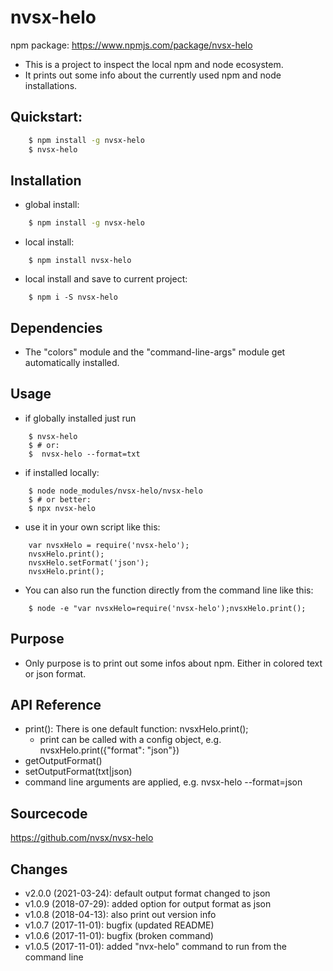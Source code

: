 # nvsx-helo

npm package: https://www.npmjs.com/package/nvsx-helo

* This is a project to inspect the local npm and node ecosystem. 
* It prints out some info about the currently used npm and node installations. 

## Quickstart:
```sh
    $ npm install -g nvsx-helo
    $ nvsx-helo
```

## Installation
* global install: 
```sh
    $ npm install -g nvsx-helo
```
* local install: 
```
    $ npm install nvsx-helo
```
* local install and save to current project: 
```
    $ npm i -S nvsx-helo
```

## Dependencies
* The "colors" module and the "command-line-args" module get automatically installed.

## Usage
* if globally installed just run 
```
    $ nvsx-helo
    $ # or:
    $  nvsx-helo --format=txt
````

* if installed locally: 
```
    $ node node_modules/nvsx-helo/nvsx-helo
    $ # or better:
    $ npx nvsx-helo
```
* use it in your own script like this:
```
    var nvsxHelo = require('nvsx-helo');  
    nvsxHelo.print();
    nvsxHelo.setFormat('json');
    nvsxHelo.print();
```
* You can also run the function directly from the command line like this:
```
    $ node -e "var nvsxHelo=require('nvsx-helo');nvsxHelo.print();
```

## Purpose
* Only purpose is to print out some infos about npm. Either in colored text or json format. 

## API Reference
* print(): There is one default function: nvsxHelo.print();
  * print can be called with a config object, e.g. nvsxHelo.print({"format": "json"})
* getOutputFormat()
* setOutputFormat(txt|json)
* command line arguments are applied, e.g. nvsx-helo --format=json

## Sourcecode
https://github.com/nvsx/nvsx-helo

## Changes
* v2.0.0 (2021-03-24): default output format changed to json
* v1.0.9 (2018-07-29): added option for output format as json
* v1.0.8 (2018-04-13): also print out version info
* v1.0.7 (2017-11-01): bugfix (updated README)
* v1.0.6 (2017-11-01): bugfix (broken command)
* v1.0.5 (2017-11-01): added "nvx-helo" command to run from the command line
